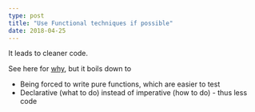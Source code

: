 ```yaml
---
type: post
title: "Use Functional techniques if possible"
date: 2018-04-25
---
```


It leads to cleaner code.

See here for [why](https://hackernoon.com/javascript-and-functional-programming-an-introduction-286aa625e26d),
but it boils down to
* Being forced to write pure functions, which are easier to test
* Declarative (what to do) instead of imperative (how to do) - thus less code


